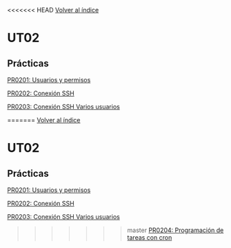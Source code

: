 <<<<<<< HEAD
[Volver al índice](../index.md)

# UT02

## Prácticas

[PR0201: Usuarios y permisos](Practicas/UT0201_Usuarios_y_permisos/PR0201_DCF_README.md)

[PR0202: Conexión SSH](Practicas/UT0202_Conexion_SSH/PR0202_DCF_README.md)

[PR0203: Conexión SSH Varios usuarios](Practicas/UT0203_ConexionSSH_VariosUsuarios/PR0203_DCF_README.md)

=======
[Volver al índice](../index.md)

# UT02

## Prácticas

[PR0201: Usuarios y permisos](Practicas/UT0201_Usuarios_y_permisos/PR0201_DCF_README.md)

[PR0202: Conexión SSH](Practicas/UT0202_Conexion_SSH/PR0202_DCF_README.md)

[PR0203: Conexión SSH Varios usuarios](Practicas/UT0203_ConexionSSH_VariosUsuarios/PR0203_DCF_README.md)

>>>>>>> master
[PR0204: Programación de tareas con cron](Practicas/UT0204_Programacion_de_tareas_cron/PR0204_DCF_README.md)